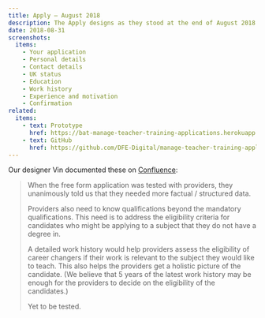 ```yaml
---
title: Apply – August 2018
description: The Apply designs as they stood at the end of August 2018.
date: 2018-08-31
screenshots:
  items:
    - Your application
    - Personal details
    - Contact details
    - UK status
    - Education
    - Work history
    - Experience and motivation
    - Confirmation
related:
  items:
    - text: Prototype
      href: https://bat-manage-teacher-training-applications.herokuapp.com/candidate/v05/
    - text: GitHub
      href: https://github.com/DFE-Digital/manage-teacher-training-applications/tree/master/app/views/candidate/v05
---
```


Our designer Vin documented these on [Confluence](https://dfedigital.atlassian.net/wiki/spaces/BaT/pages/279314433/Designs):

> When the free form application was tested with providers, they unanimously told us that they needed more factual / structured data.
>
> Providers also need to know qualifications beyond the mandatory qualifications. This need is to address the eligibility criteria for candidates who might be applying to a subject that they do not have a degree in.
>
> A detailed work history would help providers assess the eligibility of career changers if their work is relevant to the subject they would like to teach. This also helps the providers get a holistic picture of the candidate. (We believe that 5 years of the latest work history may be enough for the providers to decide on the eligibility of the candidates.)
>
> Yet to be tested.
